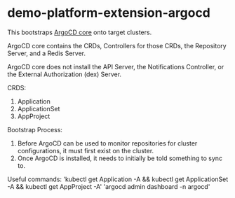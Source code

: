 # demo-platform-extension-argocd

This bootstraps [ArgoCD core](https://argo-cd.readthedocs.io/en/stable/operator-manual/core/) onto target clusters.

ArgoCD core contains the CRDs, Controllers for those CRDs, the Repository Server, and a Redis Server.

ArgoCD core does not install the API Server, the Notifications Controller, or the External Authorization (dex) Server.

CRDS:
1. Application
2. ApplicationSet
3. AppProject

Bootstrap Process:
1. Before ArgoCD can be used to monitor repositories for cluster configurations, it must first exist on the cluster.
2. Once ArgoCD is installed, it needs to initially be told something to sync to.

Useful commands:
'kubectl get Application -A && kubectl get ApplicationSet -A && kubectl get AppProject -A'
'argocd admin dashboard -n argocd'
